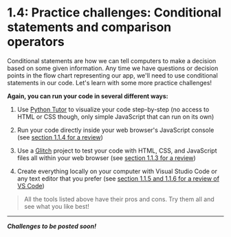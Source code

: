 # 1.4: Practice challenges: Conditional statements and comparison operators

Conditional statements are how we can tell computers to make a decision based on some given information. Any time we have questions or decision points in the flow chart representing our app, we'll need to use conditional statements in our code. Let's learn with some more practice challenges!

**Again, you can run your code in several different ways:**

  1. Use [Python Tutor](http://pythontutor.com/javascript.html#mode=edit) to visualize your code step-by-step (no access to HTML or CSS though, only simple JavaScript that can run on its own)
  
  2. Run your code directly inside your web browser's JavaScript console (see [section 1.1.4 for a review](https://github.com/LearnTeachCode/intro-javascript-class/blob/march-2018/week-1/1-1-initial-tools-intro.md#114-intro-to-chromes-developer-tools-and-the-browser-console))
  
  3. Use a [Glitch](https://glitch.com/) project to test your code with HTML, CSS, and JavaScript files all within your web browser (see [section 1.1.3 for a review](https://github.com/LearnTeachCode/intro-javascript-class/blob/march-2018/week-1/1-1-initial-tools-intro.md#113-intro-to-glitch))
  
  4. Create everything locally on your computer with Visual Studio Code or any text editor that you prefer (see [section 1.1.5 and 1.1.6 for a review of VS Code](https://github.com/LearnTeachCode/intro-javascript-class/blob/march-2018/week-1/1-1-initial-tools-intro.md#115-intro-to-text-editors-visual-studio-code))

  > All the tools listed above have their pros and cons. Try them all and see what you like best!

<hr/>

***Challenges to be posted soon!***
